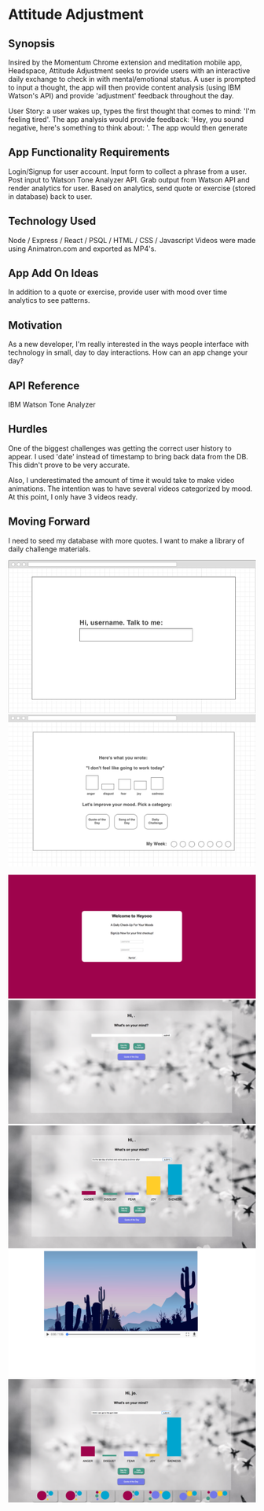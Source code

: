 # Attitude Adjustment

## Synopsis

Insired by the Momentum Chrome extension and meditation mobile app, Headspace, Attitude Adjustment seeks to provide users with an interactive daily exchange to check in with mental/emotional status. A user is prompted to input a thought, the app will then provide content analysis (using IBM Watson's API) and provide 'adjustment' feedback throughout the day. 

User Story: a user wakes up, types the first thought that comes to mind: 'I'm feeling tired'. The app analysis would provide feedback: 'Hey, you sound negative, here's something to think about: '. The app would then generate 

## App Functionality Requirements

Login/Signup for user account. 
Input form to collect a phrase from a user. 
Post input to Watson Tone Analyzer API.
Grab output from Watson API and render analytics for user.
Based on analytics, send quote or exercise (stored in database) back to user.

## Technology Used 

Node / Express / React / PSQL / HTML / CSS / Javascript
Videos were made using Animatron.com and exported as MP4's. 

## App Add On Ideas

In addition to a quote or exercise, provide user with mood over time analytics to see patterns.


## Motivation

As a new developer, I'm really interested in the ways people interface with technology in small, day to day interactions. How can an app change your day? 

## API Reference

IBM Watson Tone Analyzer

## Hurdles

One of the biggest challenges was getting the correct user history to appear. I used 'date' instead of timestamp to bring back data from the DB. This didn't prove to be very accurate.

Also, I underestimated the amount of time it would take to make video animations. The intention was to have several videos categorized by mood. At this point, I only have 3 videos ready. 

## Moving Forward

I need to seed my database with more quotes. I want to make a library of daily challenge materials.

![wireframe 1](https://github.com/carlarenee/project4/blob/master/images/Wireframe1.png)
![wireframe 1](https://github.com/carlarenee/project4/blob/master/images/Wireframe2.png)

![screenshot](https://github.com/carlarenee/project4/blob/master/images/Screen%20Shot%202016-12-15%20at%208.58.23%20AM.png)
![screenshot](https://github.com/carlarenee/project4/blob/master/images/Screen%20Shot%202016-12-15%20at%208.58.35%20AM.png)
![screenshot](https://github.com/carlarenee/project4/blob/master/images/Screen%20Shot%202016-12-15%20at%208.59.05%20AM.png)
![screenshot](https://github.com/carlarenee/project4/blob/master/images/Screen%20Shot%202016-12-15%20at%208.59.16%20AM.png)
![screenshot](https://github.com/carlarenee/project4/blob/master/images/Screen%20Shot%202016-12-15%20at%209.00.07%20AM.png)
